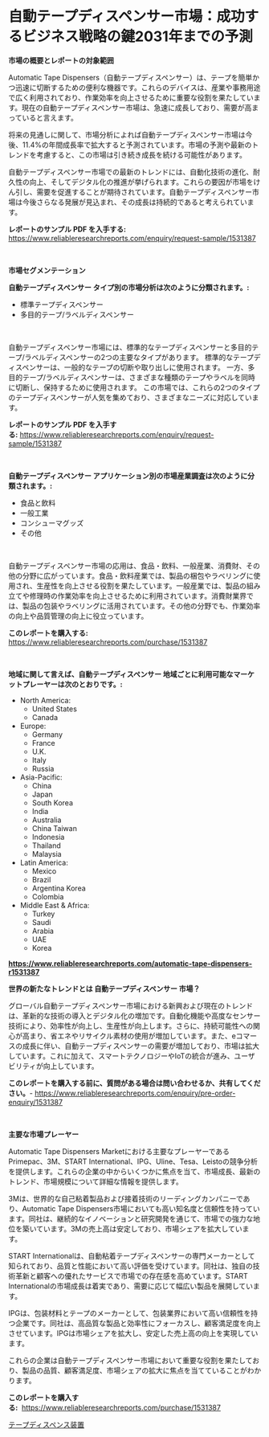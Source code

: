 <p><h1>自動テープディスペンサー市場：成功するビジネス戦略の鍵2031年までの予測</h1></p><p><strong>市場の概要とレポートの対象範囲</strong></p>
<p><p>Automatic Tape Dispensers（自動テープディスペンサー）は、テープを簡単かつ迅速に切断するための便利な機器です。これらのデバイスは、産業や事務用途で広く利用されており、作業効率を向上させるために重要な役割を果たしています。現在の自動テープディスペンサー市場は、急速に成長しており、需要が高まっていると言えます。</p><p>将来の見通しに関して、市場分析によれば自動テープディスペンサー市場は今後、11.4%の年間成長率で拡大すると予測されています。市場の予測や最新のトレンドを考慮すると、この市場は引き続き成長を続ける可能性があります。</p><p>自動テープディスペンサー市場での最新のトレンドには、自動化技術の進化、耐久性の向上、そしてデジタル化の推進が挙げられます。これらの要因が市場をけん引し、需要を促進することが期待されています。自動テープディスペンサー市場は今後さらなる発展が見込まれ、その成長は持続的であると考えられています。</p></p>
<p><strong>レポートのサンプル PDF を入手する:</strong> <a href="https://www.reliableresearchreports.com/enquiry/request-sample/1531387">https://www.reliableresearchreports.com/enquiry/request-sample/1531387</a></p>
<p>&nbsp;</p>
<p><strong>市場セグメンテーション</strong></p>
<p><strong>自動テープディスペンサー タイプ別の市場分析は次のように分類されます。:</strong></p>
<p><ul><li>標準テープディスペンサー</li><li>多目的テープ/ラベルディスペンサー</li></ul></p>
<p>&nbsp;</p>
<p><p>自動テープディスペンサー市場には、標準的なテープディスペンサーと多目的テープ/ラベルディスペンサーの2つの主要なタイプがあります。 標準的なテープディスペンサーは、一般的なテープの切断や取り出しに使用されます。 一方、多目的テープ/ラベルディスペンサーは、さまざまな種類のテープやラベルを同時に切断し、保持するために使用されます。 この市場では、これらの2つのタイプのテープディスペンサーが人気を集めており、さまざまなニーズに対応しています。</p></p>
<p><strong>レポートのサンプル PDF を入手する:</strong>&nbsp;<a href="https://www.reliableresearchreports.com/enquiry/request-sample/1531387">https://www.reliableresearchreports.com/enquiry/request-sample/1531387</a></p>
<p>&nbsp;</p>
<p><strong> 自動テープディスペンサー アプリケーション別の市場産業調査は次のように分類されます。:</strong></p>
<p><ul><li>食品と飲料</li><li>一般工業</li><li>コンシューマグッズ</li><li>その他</li></ul></p>
<p>&nbsp;</p>
<p><p>自動テープディスペンサー市場の応用は、食品・飲料、一般産業、消費財、その他の分野に広がっています。食品・飲料産業では、製品の梱包やラベリングに使用され、生産性を向上させる役割を果たしています。一般産業では、製品の組み立てや修理時の作業効率を向上させるために利用されています。消費財業界では、製品の包装やラベリングに活用されています。その他の分野でも、作業効率の向上や品質管理の向上に役立っています。</p></p>
<p><strong>このレポートを購入する:</strong>&nbsp; <a href="https://www.reliableresearchreports.com/purchase/1531387">https://www.reliableresearchreports.com/purchase/1531387</a></p>
<p>&nbsp;</p>
<p><strong>地域に関して言えば、自動テープディスペンサー 地域ごとに利用可能なマーケットプレーヤーは次のとおりです。:</strong></p>
<p><ul>
    <li>
        North America:
        <ul>
            <li>United States</li>
            <li>Canada</li>
        </ul>
    </li>
    <li>
        Europe:
        <ul>
            <li>Germany</li>
            <li>France</li>
            <li>U.K.</li>
            <li>Italy</li>
            <li>Russia</li>
        </ul>
    </li>
    <li>
        Asia-Pacific:
        <ul>
            <li>China</li>
            <li>Japan</li>
            <li>South Korea</li>
            <li>India</li>
            <li>Australia</li>
            <li>China Taiwan</li>
            <li>Indonesia</li>
            <li>Thailand</li>
            <li>Malaysia</li>
        </ul>
    </li>
    <li>
        Latin America:
        <ul>
            <li>Mexico</li>
            <li>Brazil</li>
            <li>Argentina Korea</li>
            <li>Colombia</li>
        </ul>
    </li>
    <li>
        Middle East & Africa:
        <ul>
            <li>Turkey</li>
            <li>Saudi</li>
            <li>Arabia</li>
            <li>UAE</li>
            <li>Korea</li>
        </ul>
    </li>
    </ul></p>
<p><strong><a href="https://www.reliableresearchreports.com/automatic-tape-dispensers-r1531387">https://www.reliableresearchreports.com/automatic-tape-dispensers-r1531387</a></strong>&nbsp;</p>
<p><strong>世界の新たなトレンドとは 自動テープディスペンサー 市場？</strong></p>
<p><p>グローバル自動テープディスペンサー市場における新興および現在のトレンドは、革新的な技術の導入とデジタル化の増加です。自動化機能や高度なセンサー技術により、効率性が向上し、生産性が向上します。さらに、持続可能性への関心が高まり、省エネやリサイクル素材の使用が増加しています。また、eコマースの成長に伴い、自動テープディスペンサーの需要が増加しており、市場は拡大しています。これに加えて、スマートテクノロジーやIoTの統合が進み、ユーザビリティが向上しています。</p></p>
<p><strong>このレポートを購入する前に、質問がある場合は問い合わせるか、共有してください。</strong>- <a href="https://www.reliableresearchreports.com/enquiry/pre-order-enquiry/1531387">https://www.reliableresearchreports.com/enquiry/pre-order-enquiry/1531387</a></p>
<p>&nbsp;</p>
<p><strong>主要な市場プレーヤー</strong></p>
<p><p>Automatic Tape Dispensers Marketにおける主要なプレーヤーであるPrimepac、3M、START International、IPG、Uline、Tesa、Leistoの競争分析を提供します。これらの企業の中からいくつかに焦点を当て、市場成長、最新のトレンド、市場規模について詳細な情報を提供します。</p><p>3Mは、世界的な自己粘着製品および接着技術のリーディングカンパニーであり、Automatic Tape Dispensers市場においても高い知名度と信頼性を持っています。同社は、継続的なイノベーションと研究開発を通じて、市場での強力な地位を築いています。3Mの売上高は安定しており、市場シェアを拡大しています。</p><p>START Internationalは、自動粘着テープディスペンサーの専門メーカーとして知られており、品質と性能において高い評価を受けています。同社は、独自の技術革新と顧客への優れたサービスで市場での存在感を高めています。START Internationalの市場成長は着実であり、需要に応じて幅広い製品を展開しています。</p><p>IPGは、包装材料とテープのメーカーとして、包装業界において高い信頼性を持つ企業です。同社は、高品質な製品と効率性にフォーカスし、顧客満足度を向上させています。IPGは市場シェアを拡大し、安定した売上高の向上を実現しています。</p><p>これらの企業は自動テープディスペンサー市場において重要な役割を果たしており、製品の品質、顧客満足度、市場シェアの拡大に焦点を当てていることがわかります。</p></p>
<p><strong>このレポートを購入する:</strong>&nbsp;&nbsp;<a href="https://www.reliableresearchreports.com/purchase/1531387">https://www.reliableresearchreports.com/purchase/1531387</a></p>
<p><p><a href="https://github.com/Sophiaard2003/Market-Research-Report-List-1/blob/main/859290321817.md">テープディスペンス装置</a></p></p>